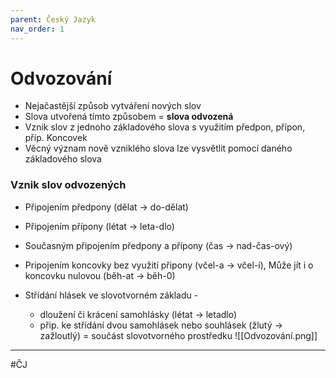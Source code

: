 ```yaml
---
parent: Český Jazyk
nav_order: 1
---
```

# Odvozování

- Nejačastější způsob vytváření nových slov
- Slova utvořená tímto způsobem = **slova odvozená**
- Vznik slov z jednoho základového slova s využitím předpon, přípon, příp. Koncovek
- Věcný význam nově vzniklého slova lze vysvětlit pomocí daného základového slova

### Vznik slov odvozených
- Připojením předpony (dělat -> do-dělat)
- Připojením přípony (létat -> leta-dlo)
- Současným připojením předpony a přípony (čas -> nad-čas-ový)
- Pripojením koncovky bez využití připony (včel-a -> včel-í),
  Může jít i o koncovku nulovou (běh-at -> běh-0)

- Střídání hlásek ve slovotvorném základu - 
	- dloužení či krácení samohlásky (létat -> letadlo)
	- přip. ke střídání dvou samohlásek nebo souhlásek (žlutý -> zažloutlý) = součást slovotvorného prostředku
	![[Odvozování.png]]
	

---
#ČJ 